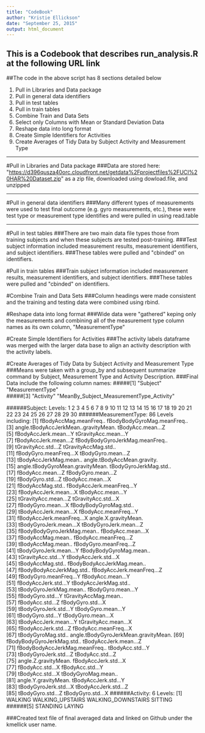 ```yaml
---
title: "CodeBook"
author: "Kristie Ellickson"
date: "September 25, 2015"
output: html_document
---
```


This is a Codebook that describes run_analysis.R at the following URL link
---
##The code in the above script has 8 sections detailed below
1. Pull in Libraries and Data package
2. Pull in general data identifiers
3. Pull in test tables
4. Pull in train tables
5. Combine Train and Data Sets
6. Select only Columns with Mean or Standard Deviation Data
7. Reshape data into long format
8. Create Simple Identifiers for Activities
9. Create Averages of Tidy Data by Subject Activity and Measurement Type

---

#Pull in Libraries and Data package
###Data are stored here: "https://d396qusza40orc.cloudfront.net/getdata%2Fprojectfiles%2FUCI%20HAR%20Dataset.zip" as a zip file, downloaded using dowload.file, and unzipped

---
#Pull in general data identifiers
###Many different types of measurements were used to test final outcome (e.g. gyro measurements, etc.), these were test type or measurement type identifies and were pulled in using read.table

---
#Pull in test tables
###There are two main data file types those from training subjects and when these subjects are tested post-training.
###Test subject information included measurement results, measurement identifiers, and subject identifiers.
###These tables were pulled and "cbinded" on identifiers.

#Pull in train tables
###Train subject information included measurement results, measurement identifiers, and subject identifiers.
###These tables were pulled and "cbinded" on identifiers.

#Combine Train and Data Sets
###Column headings were made consistent and the training and testing data were combined using rbind.

#Reshape data into long format
###Wide data were "gathered" keping only the measurements and combining all of the measurement type column names as its own column, "MeasurementType"

#Create Simple Identifiers for Activities
###The activity labels dataframe was merged with the larger data base to align an activity description with the activity labels.

#Create Averages of Tidy Data by Subject Activity and Measurement Type
###Means were taken with a group_by and subsequent summarize command by Subject, Measurement Type and Activity Description. 
###Final Data include the following column names: 
#####[1] "Subject"                                 "MeasurementType"                       
#####[3] "Activity"                                "MeanBy_Subject_MeasurementType_Activity"

######Subject: Levels: 1 2 3 4 5 6 7 8 9 10 11 12 13 14 15 16 17 18 19 20 21 22 23 24 25 26 27 28 29 30
######MeasurementType: 86 Levels including: [1] fBodyAccMag.meanFreq..               fBodyBodyGyroMag.meanFreq..         
 [3] angle.tBodyAccJerkMean..gravityMean. tBodyAcc.mean...Z                   
 [5] fBodyAccJerk.mean...Y                tGravityAcc.mean...Y                
 [7] fBodyAccJerk.mean...Z                fBodyBodyGyroJerkMag.meanFreq..     
 [9] tGravityAcc.std...Z                  tGravityAccMag.std..                
[11] fBodyGyro.meanFreq...X               tBodyGyro.mean...Z                  
[13] tBodyAccJerkMag.mean..               angle.tBodyAccMean.gravity.         
[15] angle.tBodyGyroMean.gravityMean.     tBodyGyroJerkMag.std..              
[17] fBodyAcc.mean...Z                    fBodyGyro.mean...Z                  
[19] fBodyGyro.std...Z                    tBodyAcc.mean...X                   
[21] fBodyAccMag.std..                    fBodyAccJerk.meanFreq...Y           
[23] fBodyAccJerk.mean...X                tBodyAcc.mean...Y                   
[25] tGravityAcc.mean...Z                 tGravityAcc.std...X                 
[27] fBodyGyro.mean...X                   fBodyBodyGyroMag.std..              
[29] tBodyAccJerk.mean...X                fBodyAcc.meanFreq...Y               
[31] fBodyAccJerk.meanFreq...X            angle.X.gravityMean.                
[33] tBodyGyroJerk.mean...X               tBodyGyroJerk.mean...Z              
[35] fBodyBodyGyroJerkMag.mean..          fBodyAcc.mean...X                   
[37] fBodyAccMag.mean..                   fBodyAcc.meanFreq...Z               
[39] tBodyAccMag.mean..                   fBodyGyro.meanFreq...Z              
[41] tBodyGyroJerk.mean...Y               fBodyBodyGyroMag.mean..             
[43] tGravityAcc.std...Y                  tBodyAccJerk.std...X                
[45] tBodyAccMag.std..                    fBodyBodyAccJerkMag.mean..          
[47] fBodyBodyAccJerkMag.std..            fBodyAccJerk.meanFreq...Z           
[49] fBodyGyro.meanFreq...Y               fBodyAcc.mean...Y                   
[51] fBodyAccJerk.std...Y                 tBodyAccJerkMag.std..               
[53] tBodyGyroJerkMag.mean..              fBodyGyro.mean...Y                  
[55] fBodyGyro.std...Y                    tGravityAccMag.mean..               
[57] fBodyAcc.std...Z                     fBodyGyro.std...X                   
[59] tBodyGyroJerk.std...Y                tBodyGyro.mean...Y                  
[61] tBodyGyro.std...Y                    tBodyGyro.mean...X                  
[63] tBodyAccJerk.mean...Y                tGravityAcc.mean...X                
[65] fBodyAccJerk.std...Z                 fBodyAcc.meanFreq...X               
[67] tBodyGyroMag.std..                   angle.tBodyGyroJerkMean.gravityMean.
[69] fBodyBodyGyroJerkMag.std..           tBodyAccJerk.mean...Z               
[71] fBodyBodyAccJerkMag.meanFreq..       tBodyAcc.std...Y                    
[73] tBodyGyroJerk.std...Z                tBodyAcc.std...Z                    
[75] angle.Z.gravityMean.                 fBodyAccJerk.std...X                
[77] fBodyAcc.std...X                     fBodyAcc.std...Y                    
[79] tBodyAcc.std...X                     tBodyGyroMag.mean..                 
[81] angle.Y.gravityMean.                 tBodyAccJerk.std...Y                
[83] tBodyGyroJerk.std...X                tBodyAccJerk.std...Z                
[85] tBodyGyro.std...Z                    tBodyGyro.std...X
######Activity: 6 Levels: [1] WALKING            WALKING_UPSTAIRS   WALKING_DOWNSTAIRS SITTING       
######[5] STANDING           LAYING 

###Created text file of final averaged data and linked on Github under the kmellick user name.
